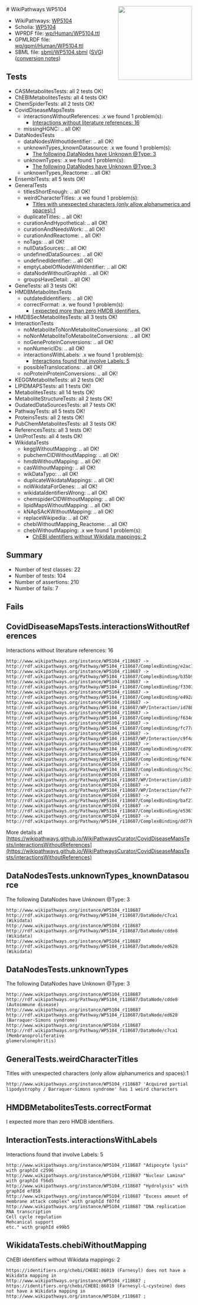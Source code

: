 <img style="float: right; width: 200px" src="../logo.png" />
# WikiPathways WP5104

* WikiPathways: [WP5104](https://identifiers.org/wikipathways:WP5104)
* Scholia: [WP5104](https://scholia.toolforge.org/wikipathways/WP5104)
* WPRDF file: [wp/Human/WP5104.ttl](../wp/Human/WP5104.ttl)
* GPMLRDF file: [wp/gpml/Human/WP5104.ttl](../wp/gpml/Human/WP5104.ttl)
* SBML file: [sbml/WP5104.sbml](../sbml/WP5104.sbml) ([SVG](../sbml/WP5104.svg)) ([conversion notes](../sbml/WP5104.txt))

## Tests
* CASMetabolitesTests: all 2 tests OK!
* ChEBIMetabolitesTests: all 4 tests OK!
* ChemSpiderTests: all 2 tests OK!
* CovidDiseaseMapsTests
    * interactionsWithoutReferences: .x we found 1 problem(s):
        * [Interactions without literature references: 16](#9701cce7)
    * missingHGNC: .. all OK!
* DataNodesTests
    * dataNodesWithoutIdentifier: .. all OK!
    * unknownTypes_knownDatasource: .x we found 1 problem(s):
        * [The following DataNodes have Unknown @Type: 3](#904516d8)
    * unknownTypes: .x we found 1 problem(s):
        * [The following DataNodes have Unknown @Type: 3](#839973e1)
    * unknownTypes_Reactome: .. all OK!
* EnsemblTests: all 5 tests OK!
* GeneralTests
    * titlesShortEnough: .. all OK!
    * weirdCharacterTitles: .x we found 1 problem(s):
        * [Titles with unexpected characters (only allow alphanumerics and spaces):1](#fda87b3f)
    * duplicateTitles: .. all OK!
    * curationAndHypothetical: .. all OK!
    * curationAndNeedsWork: .. all OK!
    * curationAndReactome: .. all OK!
    * noTags: .. all OK!
    * nullDataSources: .. all OK!
    * undefinedDataSources: .. all OK!
    * undefinedIdentifier: .. all OK!
    * emptyLabelOfNodeWithIdentifier: .. all OK!
    * dataNodeWithoutGraphId: .. all OK!
    * groupsHaveDetail: .. all OK!
* GeneTests: all 3 tests OK!
* HMDBMetabolitesTests
    * outdatedIdentifiers: .. all OK!
    * correctFormat: .x. we found 1 problem(s):
        * [I expected more than zero HMDB identifiers.](#ad154c1e)
* HMDBSecMetabolitesTests: all 3 tests OK!
* InteractionTests
    * noMetaboliteToNonMetaboliteConversions: .. all OK!
    * noNonMetaboliteToMetaboliteConversions: .. all OK!
    * noGeneProteinConversions: .. all OK!
    * nonNumericIDs: .. all OK!
    * interactionsWithLabels: .x we found 1 problem(s):
        * [Interactions found that involve Labels: 5](#630d267c)
    * possibleTranslocations: .. all OK!
    * noProteinProteinConversions: .. all OK!
* KEGGMetaboliteTests: all 2 tests OK!
* LIPIDMAPSTests: all 1 tests OK!
* MetabolitesTests: all 14 tests OK!
* MetaboliteStructureTests: all 2 tests OK!
* OudatedDataSourcesTests: all 7 tests OK!
* PathwayTests: all 5 tests OK!
* ProteinsTests: all 2 tests OK!
* PubChemMetabolitesTests: all 3 tests OK!
* ReferencesTests: all 3 tests OK!
* UniProtTests: all 4 tests OK!
* WikidataTests
    * keggWithoutMapping: .. all OK!
    * pubchemCIDWithoutMapping: .. all OK!
    * hmdbWithoutMapping: .. all OK!
    * casWithoutMapping: .. all OK!
    * wikDataTypo: .. all OK!
    * duplicateWikidataMappings: .. all OK!
    * noWikidataForGenes: .. all OK!
    * wikidataIdentifiersWrong: .. all OK!
    * chemspiderCIDWithoutMapping: .. all OK!
    * lipidMapsWithoutMapping: .. all OK!
    * kNApSAcKWithoutMapping: .. all OK!
    * replaceWikipedia: .. all OK!
    * chebiWithoutMapping_Reactome: .. all OK!
    * chebiWithoutMapping: .x we found 1 problem(s):
        * [ChEBI identifiers without Wikidata mappings: 2](#a8d554ce)


## Summary

* Number of test classes: 22
* Number of tests: 104
* Number of assertions: 210
* Number of fails: 7

## Fails

<a name="9701cce7" />

## CovidDiseaseMapsTests.interactionsWithoutReferences

Interactions without literature references: 16
```
http://www.wikipathways.org/instance/WP5104_r118687 -> http://rdf.wikipathways.org/Pathway/WP5104_r118687/ComplexBinding/e2ac7
http://www.wikipathways.org/instance/WP5104_r118687 -> http://rdf.wikipathways.org/Pathway/WP5104_r118687/ComplexBinding/b35b9
http://www.wikipathways.org/instance/WP5104_r118687 -> http://rdf.wikipathways.org/Pathway/WP5104_r118687/ComplexBinding/f3307
http://www.wikipathways.org/instance/WP5104_r118687 -> http://rdf.wikipathways.org/Pathway/WP5104_r118687/ComplexBinding/e492a
http://www.wikipathways.org/instance/WP5104_r118687 -> http://rdf.wikipathways.org/Pathway/WP5104_r118687/WP/Interaction/id788db2a8
http://www.wikipathways.org/instance/WP5104_r118687 -> http://rdf.wikipathways.org/Pathway/WP5104_r118687/ComplexBinding/f634d
http://www.wikipathways.org/instance/WP5104_r118687 -> http://rdf.wikipathways.org/Pathway/WP5104_r118687/ComplexBinding/fc77a
http://www.wikipathways.org/instance/WP5104_r118687 -> http://rdf.wikipathways.org/Pathway/WP5104_r118687/WP/Interaction/c9f4a
http://www.wikipathways.org/instance/WP5104_r118687 -> http://rdf.wikipathways.org/Pathway/WP5104_r118687/ComplexBinding/cd791
http://www.wikipathways.org/instance/WP5104_r118687 -> http://rdf.wikipathways.org/Pathway/WP5104_r118687/ComplexBinding/f6741
http://www.wikipathways.org/instance/WP5104_r118687 -> http://rdf.wikipathways.org/Pathway/WP5104_r118687/ComplexBinding/c75c3
http://www.wikipathways.org/instance/WP5104_r118687 -> http://rdf.wikipathways.org/Pathway/WP5104_r118687/WP/Interaction/id33f792da
http://www.wikipathways.org/instance/WP5104_r118687 -> http://rdf.wikipathways.org/Pathway/WP5104_r118687/WP/Interaction/fe77f
http://www.wikipathways.org/instance/WP5104_r118687 -> http://rdf.wikipathways.org/Pathway/WP5104_r118687/ComplexBinding/baf27
http://www.wikipathways.org/instance/WP5104_r118687 -> http://rdf.wikipathways.org/Pathway/WP5104_r118687/ComplexBinding/e5361
http://www.wikipathways.org/instance/WP5104_r118687 -> http://rdf.wikipathways.org/Pathway/WP5104_r118687/ComplexBinding/dd776
```

More details at [https://wikipathways.github.io/WikiPathwaysCurator/CovidDiseaseMapsTests/interactionsWithoutReferences](https://wikipathways.github.io/WikiPathwaysCurator/CovidDiseaseMapsTests/interactionsWithoutReferences)

<a name="904516d8" />

## DataNodesTests.unknownTypes_knownDatasource

The following DataNodes have Unknown @Type: 3
```
http://www.wikipathways.org/instance/WP5104_r118687 http://rdf.wikipathways.org/Pathway/WP5104_r118687/DataNode/c7ca1 (Wikidata)
http://www.wikipathways.org/instance/WP5104_r118687 http://rdf.wikipathways.org/Pathway/WP5104_r118687/DataNode/cdde8 (Wikidata)
http://www.wikipathways.org/instance/WP5104_r118687 http://rdf.wikipathways.org/Pathway/WP5104_r118687/DataNode/ed628 (Wikidata)
```

<a name="839973e1" />

## DataNodesTests.unknownTypes

The following DataNodes have Unknown @Type: 3
```
http://www.wikipathways.org/instance/WP5104_r118687 http://rdf.wikipathways.org/Pathway/WP5104_r118687/DataNode/cdde8 (Autoimmune disease)
http://www.wikipathways.org/instance/WP5104_r118687 http://rdf.wikipathways.org/Pathway/WP5104_r118687/DataNode/ed628 (Barraquer-Simons syndrome)
http://www.wikipathways.org/instance/WP5104_r118687 http://rdf.wikipathways.org/Pathway/WP5104_r118687/DataNode/c7ca1 (Membranoproliferative 
glomerulonephritis)
```

<a name="fda87b3f" />

## GeneralTests.weirdCharacterTitles

Titles with unexpected characters (only allow alphanumerics and spaces):1
```
http://www.wikipathways.org/instance/WP5104_r118687 'Acquired partial lipodystrophy / Barraquer-Simons syndrome' has 1 weird characters
```

<a name="ad154c1e" />

## HMDBMetabolitesTests.correctFormat

I expected more than zero HMDB identifiers.
<a name="630d267c" />

## InteractionTests.interactionsWithLabels

Interactions found that involve Labels: 5
```
http://www.wikipathways.org/instance/WP5104_r118687 "Adipocyte lysis" with graphId c2596
http://www.wikipathways.org/instance/WP5104_r118687 "Nuclear Lamina" with graphId f56d5
http://www.wikipathways.org/instance/WP5104_r118687 "Hydrolysis" with graphId ef858
http://www.wikipathways.org/instance/WP5104_r118687 "Excess amount of 
membrane attack complex" with graphId f07fd
http://www.wikipathways.org/instance/WP5104_r118687 "DNA replication
RNA transcription
Cell cycle regulation
Mehcanical support
etc." with graphId e99b5
```

<a name="a8d554ce" />

## WikidataTests.chebiWithoutMapping

ChEBI identifiers without Wikidata mappings: 2
```
https://identifiers.org/chebi/CHEBI:86019 (Farnesyl) does not have a Wikidata mapping in http://www.wikipathways.org/instance/WP5104_r118687 ; 
https://identifiers.org/chebi/CHEBI:86019 (Farnesyl-L-cysteine) does not have a Wikidata mapping in http://www.wikipathways.org/instance/WP5104_r118687 ; 
```

